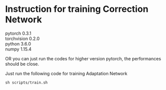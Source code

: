 # Instruction for training Correction Network
pytorch 0.3.1<br>
torchvision 0.2.0<br>
python 3.6.0<br>
numpy 1.15.4<br>

OR you can just run the codes for higher version pytorch, the performances should be close.<br>

Just run the following code for training Adaptation Network
```shell
sh scripts/train.sh
```
